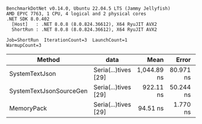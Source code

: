 ```

BenchmarkDotNet v0.14.0, Ubuntu 22.04.5 LTS (Jammy Jellyfish)
AMD EPYC 7763, 1 CPU, 4 logical and 2 physical cores
.NET SDK 8.0.402
  [Host]   : .NET 8.0.8 (8.0.824.36612), X64 RyuJIT AVX2
  ShortRun : .NET 8.0.8 (8.0.824.36612), X64 RyuJIT AVX2

Job=ShortRun  IterationCount=3  LaunchCount=1  
WarmupCount=3  

```
| Method                  | data                 | Mean        | Error     | StdDev   | Min         | Max         | Gen0   | Allocated |
|------------------------ |--------------------- |------------:|----------:|---------:|------------:|------------:|-------:|----------:|
| SystemTextJson          | Seria(...)tives [29] | 1,044.89 ns | 80.971 ns | 4.438 ns | 1,039.77 ns | 1,047.69 ns | 0.0038 |     464 B |
| SystemTextJsonSourceGen | Seria(...)tives [29] |   922.11 ns | 50.244 ns | 2.754 ns |   920.12 ns |   925.26 ns | 0.0067 |     568 B |
| MemoryPack              | Seria(...)tives [29] |    94.51 ns |  1.770 ns | 0.097 ns |    94.43 ns |    94.62 ns | 0.0014 |     120 B |
